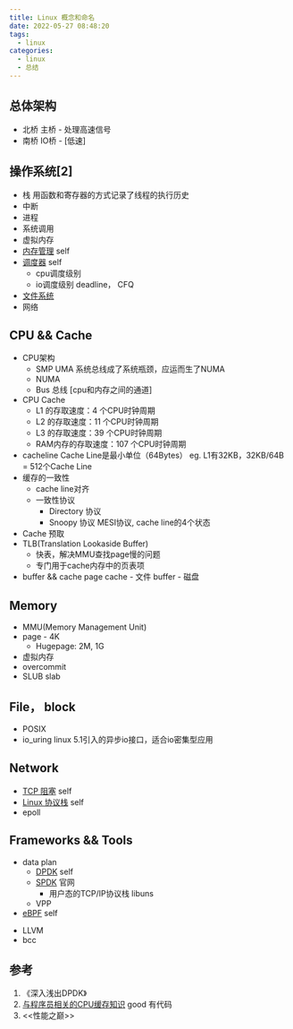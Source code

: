 ```yaml
---
title: Linux 概念和命名
date: 2022-05-27 08:48:20
tags:
  - linux
categories:
  - linux  
  - 总结 
---
```


<p></p>
<!-- more -->

## 总体架构
+ 北桥 
  主桥 - 处理高速信号 
+ 南桥
  IO桥 - [低速]

## 操作系统[2]  
+ 栈
  用函数和寄存器的方式记录了线程的执行历史
+ 中断
+ 进程  
+ 系统调用
+ 虚拟内存
+ [内存管理](../../../../2019/08/23/linuxMemory/) self
+ [调度器](../../../../2022/05/29/linuxSceduling/) self
  - cpu调度级别
  - io调度级别
    deadline， CFQ
+ [文件系统](../../../../2019/08/24/linuxFile/)
+ 网络

## CPU && Cache
+ CPU架构
  - SMP UMA
    系统总线成了系统瓶颈，应运而生了NUMA
  - NUMA
  - Bus 总线
    [cpu和内存之间的通道]
+ CPU Cache
  - L1 的存取速度：4 个CPU时钟周期
  - L2 的存取速度：11 个CPU时钟周期
  - L3 的存取速度：39 个CPU时钟周期
  - RAM内存的存取速度：107 个CPU时钟周期
+ cacheline
  Cache Line是最小单位（64Bytes）
  eg. L1有32KB，32KB/64B = 512个Cache Line  
+ 缓存的一致性
  + cache line对齐
  + 一致性协议  
    - Directory 协议
    - Snoopy 协议 
     MESI协议, cache line的4个状态
+ Cache 预取    
+ TLB(Translation Lookaside Buffer)  
  - 快表，解决MMU查找page慢的问题
  - 专门用于cache内存中的页表项
+ buffer && cache 
  page cache - 文件
  buffer - 磁盘

## Memory
+ MMU(Memory Management Unit)
+ page - 4K
  - Hugepage: 2M, 1G
+ 虚拟内存
+ overcommit
+ SLUB slab

## File， block
+ POSIX
+ io_uring 
  linux 5.1引入的异步io接口，适合io密集型应用

## Network
+ [TCP 阻塞](../../../../2019/08/07/tcpUdpControlCongestion/) self
+ [Linux 协议栈](../../../../2022/01/30/linuxNetwork/)  self
+ epoll

## Frameworks && Tools
+ data plan 
  + [DPDK](../../../../2022/01/25/linuxDPDK/) self        
  + [SPDK](https://spdk.io/) 官网
    - 用户态的TCP/IP协议栈 libuns
  + VPP
+  [eBPF](../../../../2022/05/22/linux-eBPF/) self
  - LLVM
  - bcc  

## 参考
1. 《深入浅出DPDK》
2. [与程序员相关的CPU缓存知识](https://coolshell.cn/articles/20793.html) good 有代码
3. <<性能之巅>>




